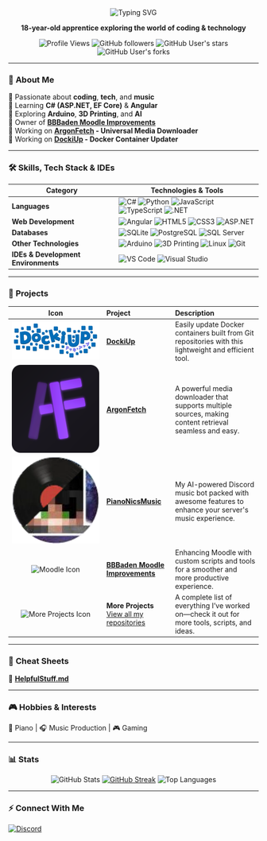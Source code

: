 <div align="center">
  <img src="https://readme-typing-svg.herokuapp.com?font=Sigmar&weight=900&size=35&pause=1000&color=FFFFFF&center=true&vCenter=true&width=435&lines=Hi+There!%F0%9F%91%8B;I'm+PianoNic!" alt="Typing SVG" />
  
  <strong>18-year-old apprentice exploring the world of coding & technology</strong>  
  
  ![Profile Views](https://komarev.com/ghpvc/?username=PianoNic&label=Profile%20views&color=yellowgreen&style=flat)
  ![GitHub followers](https://img.shields.io/github/followers/PianoNic?label=Followers&style=social)
  ![GitHub User's stars](https://img.shields.io/github/stars/PianoNic?style=social)
  ![GitHub User's forks](https://img.shields.io/github/forks/PianoNic/PianoNic?style=social)
</div>

---

### 🚀 **About Me**  
🔹 Passionate about **coding**, **tech**, and **music**  
🔹 Learning **C# (ASP.NET, EF Core)** & **Angular**  
🔹 Exploring **Arduino**, **3D Printing**, and **AI**  
🔹 Owner of **[BBBaden Moodle Improvements](https://github.com/BBBaden-Moodle-userscripts)**  
🔹 Working on **[ArgonFetch](https://github.com/Pianonic/ArgonFetch) - Universal Media Downloader**  
🔹 Working on **[DockiUp](https://github.com/Pianonic/DockiUp) - Docker Container Updater**  

---

### 🛠 **Skills, Tech Stack & IDEs**  
<div align="center">

| Category | Technologies & Tools |
|----------|----------------------|
| **Languages** | ![C#](https://img.shields.io/badge/-C%23-239120?style=flat-square&logo=c-sharp&logoColor=white) ![Python](https://img.shields.io/badge/-Python-3776AB?style=flat-square&logo=python&logoColor=white) ![JavaScript](https://img.shields.io/badge/-JavaScript-F7DF1E?style=flat-square&logo=javascript&logoColor=black) ![TypeScript](https://img.shields.io/badge/-TypeScript-007ACC?style=flat-square&logo=typescript&logoColor=white) ![.NET](https://img.shields.io/badge/-.NET-512BD4?style=flat-square&logo=dotnet&logoColor=white) |
| **Web Development** | ![Angular](https://img.shields.io/badge/-Angular-DD0031?style=flat-square&logo=angular&logoColor=white) ![HTML5](https://img.shields.io/badge/-HTML5-E34F26?style=flat-square&logo=html5&logoColor=white) ![CSS3](https://img.shields.io/badge/-CSS3-1572B6?style=flat-square&logo=css3&logoColor=white) ![ASP.NET](https://img.shields.io/badge/-ASP.NET-512BD4?style=flat-square&logo=dotnet&logoColor=white) |
| **Databases** | ![SQLite](https://img.shields.io/badge/-SQLite-003B57?style=flat-square&logo=sqlite&logoColor=white) ![PostgreSQL](https://img.shields.io/badge/-PostgreSQL-336791?style=flat-square&logo=postgresql&logoColor=white) ![SQL Server](https://img.shields.io/badge/-SQL%20Server-CC2927?style=flat-square&logo=microsoft-sql-server&logoColor=white) |
| **Other Technologies** | ![Arduino](https://img.shields.io/badge/-Arduino-00979D?style=flat-square&logo=arduino&logoColor=white) ![3D Printing](https://img.shields.io/badge/-3D%20Printing-orange?style=flat-square) ![Linux](https://img.shields.io/badge/-Linux-FCC624?style=flat-square&logo=linux&logoColor=black) ![Git](https://img.shields.io/badge/-Git-F05032?style=flat-square&logo=git&logoColor=white) |
| **IDEs & Development Environments** | ![VS Code](https://img.shields.io/badge/-VS%20Code-007ACC?style=flat-square&logo=visual-studio-code&logoColor=white) ![Visual Studio](https://img.shields.io/badge/-Visual%20Studio-5C2D91?style=flat-square&logo=visual-studio&logoColor=white) |

</div>

---

### 📌 **Projects**  

| Icon | Project | Description |
|:----:|:--------|:------------|
| ![DockiUp Icon](https://github.com/Pianonic/DockiUp/raw/main/assets/DockiUpLogo.png) | [**DockiUp**](https://github.com/Pianonic/DockiUp) | Easily update Docker containers built from Git repositories with this lightweight and efficient tool. |
| ![ArgonFetch Icon](https://github.com/ArgonFetch/ArgonFetch/raw/main/assets/logo-simple.svg) | [**ArgonFetch**](https://github.com/Pianonic/ArgonFetch) | A powerful media downloader that supports multiple sources, making content retrieval seamless and easy. |
| ![PianoNicsMusic Icon](https://github.com/Pianonic/PianoNicsMusic/raw/main/image/Logo.png?raw=true) | [**PianoNicsMusic**](https://github.com/Pianonic/PianoNicsMusic) | My AI-powered Discord music bot packed with awesome features to enhance your server's music experience. |
| ![Moodle Icon](https://avatars.githubusercontent.com/u/146342978?s=200&v=4) | [**BBBaden Moodle Improvements**](https://github.com/BBBaden-Moodle-userscripts) | Enhancing Moodle with custom scripts and tools for a smoother and more productive experience. |
| ![More Projects Icon](https://static-00.iconduck.com/assets.00/git-gui-icon-512x512-jfx5ogbu.png) | **More Projects**<br>[View all my repositories](https://github.com/Pianonic?tab=repositories) | A complete list of everything I’ve worked on—check it out for more tools, scripts, and ideas. |

---

### 📝 **Cheat Sheets**  

🔗 **[HelpfulStuff.md](https://github.com/Pianonic/Pianonic/blob/main/HelpfulStuff.md)**

---

### 🎮 **Hobbies & Interests**  
🎹 Piano | 🎧 Music Production | 🎮 Gaming  

---

### 📊 **Stats**  
<p align="center">
  <img src="https://github-readme-stats.vercel.app/api?username=pianonic&show_icons=true&theme=radical&hide_border=true" alt="GitHub Stats" />
  <a href="https://git.io/streak-stats"><img src="http://github-readme-streak-stats.herokuapp.com?user=pianonic&theme=radical&hide_border=true&date_format=j%20M%5B%20Y%5D" alt="GitHub Streak" /></a>
  <img src="https://github-readme-stats.vercel.app/api/top-langs?username=pianonic&show_icons=true&layout=compact&theme=radical&hide_border=true" alt="Top Languages" />
</p>

---

### ⚡ **Connect With Me**  
[![Discord](https://img.shields.io/badge/Discord-%23616ae8.svg?logo=discord&logoColor=white)](https://discord.com/users/566263212077481984)

